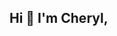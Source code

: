 ## Hi 👋 I'm Cheryl,

<!--
**clee937/clee937** is a ✨ _special_ ✨ repository because its `README.md` (this file) appears on your GitHub profile.

Here are some ideas to get you started:

- 🔭 I’m currently undertaking a full stack development training course with _nology, building and honing a skillset in the following technologies: HTML5, CSS/SCSS, JavaScript/TypeScript, React, Java, SQL, Spring.

**Technologies**
[![My Skills](https://skillicons.dev/icons?i=js,html,css,wasm)](https://skillicons.dev)

- 🌱 I’m currently learning ...
- 👯 I’m looking to collaborate on ...
- 🤔 I’m looking for help with ...
- 💬 Ask me about ...
- 📫 How to reach me: ...
- 😄 Pronouns: ...
- ⚡ Fun fact: ...
-->
